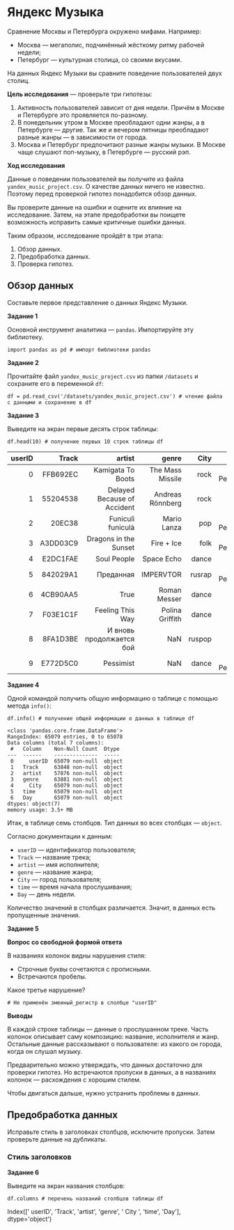 # Яндекс Музыка

Сравнение Москвы и Петербурга окружено мифами. Например:
 * Москва — мегаполис, подчинённый жёсткому ритму рабочей недели;
 * Петербург — культурная столица, со своими вкусами.

На данных Яндекс Музыки вы сравните поведение пользователей двух столиц.

**Цель исследования** — проверьте три гипотезы:
1. Активность пользователей зависит от дня недели. Причём в Москве и Петербурге это проявляется по-разному.
2. В понедельник утром в Москве преобладают одни жанры, а в Петербурге — другие. Так же и вечером пятницы преобладают разные жанры — в зависимости от города. 
3. Москва и Петербург предпочитают разные жанры музыки. В Москве чаще слушают поп-музыку, в Петербурге — русский рэп.

**Ход исследования**

Данные о поведении пользователей вы получите из файла `yandex_music_project.csv`. О качестве данных ничего не известно. Поэтому перед проверкой гипотез понадобится обзор данных. 

Вы проверите данные на ошибки и оцените их влияние на исследование. Затем, на этапе предобработки вы поищете возможность исправить самые критичные ошибки данных.
 
Таким образом, исследование пройдёт в три этапа:
 1. Обзор данных.
 2. Предобработка данных.
 3. Проверка гипотез.

## Обзор данных

Составьте первое представление о данных Яндекс Музыки.

**Задание 1**

Основной инструмент аналитика — `pandas`. Импортируйте эту библиотеку.
```
import pandas as pd # импорт библиотеки pandas
```
**Задание 2**

Прочитайте файл `yandex_music_project.csv` из папки `/datasets` и сохраните его в переменной `df`:
```
df = pd.read_csv('/datasets/yandex_music_project.csv') # чтение файла с данными и сохранение в df
```
**Задание 3**


Выведите на экран первые десять строк таблицы:
```
df.head(10) # получение первых 10 строк таблицы df
```
| userID |    Track |                      artist |            genre |   City |             time |      Day |           |
|-------:|---------:|----------------------------:|-----------------:|-------:|-----------------:|---------:|-----------|
|    0   | FFB692EC | Kamigata To Boots           | The Mass Missile | rock   | Saint-Petersburg | 20:28:33 | Wednesday |
|    1   | 55204538 | Delayed Because of Accident | Andreas Rönnberg | rock   | Moscow           | 14:07:09 | Friday    |
|    2   | 20EC38   | Funiculì funiculà           | Mario Lanza      | pop    | Saint-Petersburg | 20:58:07 | Wednesday |
|    3   | A3DD03C9 | Dragons in the Sunset       | Fire + Ice       | folk   | Saint-Petersburg | 08:37:09 | Monday    |
|    4   | E2DC1FAE | Soul People                 | Space Echo       | dance  | Moscow           | 08:34:34 | Monday    |
|    5   | 842029A1 | Преданная                   | IMPERVTOR        | rusrap | Saint-Petersburg | 13:09:41 | Friday    |
|    6   | 4CB90AA5 | True                        | Roman Messer     | dance  | Moscow           | 13:00:07 | Wednesday |
|    7   | F03E1C1F | Feeling This Way            | Polina Griffith  | dance  | Moscow           | 20:47:49 | Wednesday |
|    8   | 8FA1D3BE | И вновь продолжается бой    | NaN              | ruspop | Moscow           | 09:17:40 | Friday    |
|    9   | E772D5C0 | Pessimist                   | NaN              | dance  | Saint-Petersburg | 21:20:49 | Wednesday |

**Задание 4**


Одной командой получить общую информацию о таблице c помощью метода `info()`:
```
df.info() # получение общей информации о данных в таблице df
```
```
<class 'pandas.core.frame.DataFrame'>
RangeIndex: 65079 entries, 0 to 65078
Data columns (total 7 columns):
 #   Column    Non-Null Count  Dtype 
---  ------    --------------  ----- 
 0     userID  65079 non-null  object
 1   Track     63848 non-null  object
 2   artist    57876 non-null  object
 3   genre     63881 non-null  object
 4     City    65079 non-null  object
 5   time      65079 non-null  object
 6   Day       65079 non-null  object
dtypes: object(7)
memory usage: 3.5+ MB
```
Итак, в таблице семь столбцов. Тип данных во всех столбцах — `object`.

Согласно документации к данным:
* `userID` — идентификатор пользователя;
* `Track` — название трека;  
* `artist` — имя исполнителя;
* `genre` — название жанра;
* `City` — город пользователя;
* `time` — время начала прослушивания;
* `Day` — день недели.

Количество значений в столбцах различается. Значит, в данных есть пропущенные значения.

**Задание 5**

**Вопрос со свободной формой ответа**

В названиях колонок видны нарушения стиля:
* Строчные буквы сочетаются с прописными.
* Встречаются пробелы.

Какое третье нарушение?
```
# Не применён змеиный_регистр в слолбце "userID"
```
**Выводы**

В каждой строке таблицы — данные о прослушанном треке. Часть колонок описывает саму композицию: название, исполнителя и жанр. Остальные данные рассказывают о пользователе: из какого он города, когда он слушал музыку. 

Предварительно можно утверждать, что данных достаточно для проверки гипотез. Но встречаются пропуски в данных, а в названиях колонок — расхождения с хорошим стилем.

Чтобы двигаться дальше, нужно устранить проблемы в данных.

## Предобработка данных
Исправьте стиль в заголовках столбцов, исключите пропуски. Затем проверьте данные на дубликаты.

### Стиль заголовков

**Задание 6**

Выведите на экран названия столбцов:
```
df.columns # перечень названий столбцов таблицы df
```
Index(['  userID', 'Track', 'artist', 'genre', '  City  ', 'time', 'Day'], dtype='object')
```
